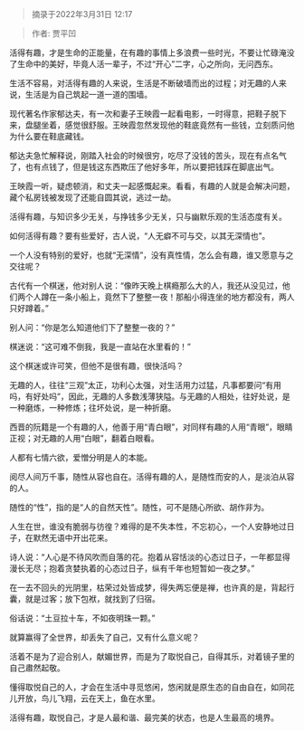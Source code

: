 > 摘录于2022年3月31日 12:17

> 作者: 贾平凹

活得有趣，才是生命的正能量，在有趣的事情上多浪费一些时光，不要让忙碌淹没了生命中的美好，毕竟人活一辈子，不过“开心”二字，心之所向，无问西东。

生活不容易，对活得有趣的人来说，生活是不断破墙而出的过程；对无趣的人来说，生活是为自己筑起一道一道的围墙。

现代著名作家郁达夫，有一次和妻子王映霞一起看电影，一时得意，把鞋子脱下来，盘腿坐着，感觉很舒服。王映霞忽然发现他的鞋底竟然有一些钱，立刻质问他为什么要在鞋底藏钱。

郁达夫急忙解释说，刚踏入社会的时候很穷，吃尽了没钱的苦头，现在有点名气了，也有点钱了，但是钱这东西欺压了他好多年，所以要把钱踩在脚底出气。

王映霞一听，疑虑顿消，和丈夫一起感慨起来。看看，有趣的人就是会解决问题，藏个私房钱被发现了还能自圆其说，逃过一劫。

活得有趣，与知识多少无关，与挣钱多少无关，只与幽默乐观的生活态度有关。

如何活得有趣？要有些爱好，古人说，“人无癖不可与交，以其无深情也”。

一个人没有特别的爱好，也就“无深情”，没有真性情，怎么会有趣，谁又愿意与之交往呢？

古代有一个棋迷，他对别人说：“像昨天晚上棋瘾那么大的人，我还从没见过，他们两个人蹲在一条小船上，竟然下了整整一夜！那船小得连坐的地方都没有，两人只好蹲着。”

别人问：“你是怎么知道他们下了整整一夜的？”

棋迷说：“这可难不倒我，我是一直站在水里看的！”

这个棋迷或许可笑，但他不是很有趣，很快活吗？

无趣的人，往往“三观”太正，功利心太强，对生活用力过猛，凡事都要问“有用吗，有好处吗”，因此，无趣的人多数浅薄狭隘。与无趣的人相处，往好处说，是一种磨炼，一种修炼；往坏处说，是一种折磨。

西晋的阮籍是一个有趣的人，他善于用“青白眼”，对同样有趣的人用“青眼”，眼睛正视；对无趣的人用“白眼”，翻着白眼看。

人都有七情六欲，爱憎分明是人的本能。

阅尽人间万千事，随性从容也自在。活得有趣的人，是随性而安的人，是淡泊从容的人。

随性的“性”，指的是“人的自然天性”。随性，可不是随心所欲、胡作非为。

人生在世，谁没有脆弱与彷徨？难得的是不失本性，不忘初心，一个人安静地过日子，在默然无语中开出花来。

诗人说：“人心是不待风吹而自落的花。抱着从容恬淡的心态过日子，一年都显得漫长无尽；抱着贪婪执着的心态过日子，纵有千年也短暂如一夜之梦。”

在一去不回头的光阴里，枯荣过处皆成梦，得失两忘便是禅，也许真的是，背起行囊，就是过客；放下包袱，就找到了归宿。

俗话说：“土豆拉十车，不如夜明珠一颗。”

就算赢得了全世界，却丢失了自己，又有什么意义呢？

活着不是为了迎合别人，献媚世界，而是为了取悦自己，自得其乐，对着镜子里的自己肅然起敬。

懂得取悦自己的人，才会在生活中寻觅悠闲，悠闲就是原生态的自由自在，如同花儿开放，鸟儿飞翔，云在天上，鱼在水里。

活得有趣，取悦自己，才是人最和谐、最完美的状态，也是人生最高的境界。
